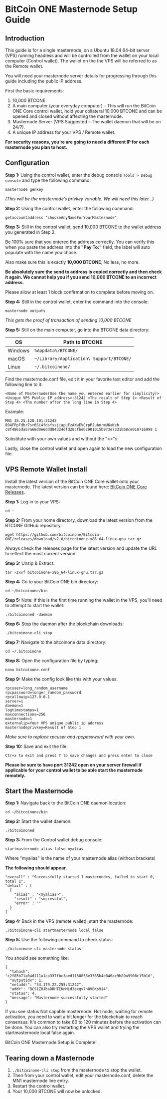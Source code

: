 BitCoin ONE Masternode Setup Guide
==========================

## Introduction

This guide is for a single masternode, on a Ubuntu 18.04 64-bit server (VPS) running headless and will be controlled from the wallet on your local computer (Control wallet). The wallet on the the VPS will be referred to as the Remote wallet.

You will need your masternode server details for progressing through this guide including the public IP address.

First the basic requirements:

1. 10,000 BTCONE
1. A main computer (your everyday computer) – This will run the BitCoin ONE Core control wallet, hold your collateral 10,000 BTCONE and can be opened and closed without affecting the masternode.
1. Masternode Server (VPS Suggested – The wallet daemon that will be on 24/7).
1. A unique IP address for your VPS / Remote wallet.

**For security reasons, you’re are going to need a different IP for each masternode you plan to host.**

## Configuration

**Step 1:** Using the control wallet, enter the debug console `Tools > Debug console` and type the following command:

```
masternode genkey
```

*(This will be the masternode’s privkey variable. We will need this later…)*

**Step 2:** Using the control wallet, enter the following command:

```
getaccountaddress "chooseAnyNameForYourMasternode"
```

**Step 3:** Still in the control wallet, send 10,000 BTCONE to the wallet address you generated in Step 2. 

Be 100% sure that you entered the address correctly. You can verify this when you paste the address into the **"Pay To:"** field, the label will auto populate with the name you chose. 

Also make sure this is exactly **10,000 BTCONE**; No less, no more.

**Be absolutely sure the send to address is copied correctly and then check it again. We cannot help you if you send 10,000 BTCONE to an incorrect address.**

Please allow at least 1 block confirmation to complete before moving on.

**Step 4:** Still in the control wallet, enter the command into the console:

```
masternode outputs
```

*This gets the proof of transaction of sending 10,000 BTCONE*

**Step 5:** Still on the main computer, go into the BTCONE data directory:

OS | Path to BTCONE
------------ | -------------
Windows | `%Appdata%/BTCONE/`
macOS | `~/Library/Application\ Support/BTCONE/`
Linux | `~/.bitcoinone/`

Find the masternode.conf file, edit it in your favorite text editor and add the following line to it:

```
<Name of Masternode(Use the name you entered earlier for simplicity)> <Unique VPS Public IP address>:31242 <The result of Step 1> <Result of Step 4> <The number after the long line in Step 4>
```

Example:

```
MN1 35.25.120.101:31242 894FPpFdbr7sr6Si4fdsfssjjapuFzAXwEVCrpPJubnrmU6aKzh c8f4865da57a68d0e6ddd84324dfd28cfbe0c901015b973e7331bb8ce018716999 1
```

Substitute with your own values and without the "<>"s.

Lastly, close the control wallet and open again to load the new configuration file.

## VPS Remote Wallet Install

Install the latest version of the BitCoin ONE Core wallet onto your masternode. The latest version can be found here: [BitCoin ONE Core Releases](https://github.com/bitcoinone/Bitcoin-ONE/releases).

**Step 1:** Log in to your VPS:

```
cd ~
```

**Step 2:** From your home directory, download the latest version from the BTCONE GitHub repository:

```
wget https://github.com/bitcoinone/Bitcoin-ONE/releases/download/v2.0/bitcoinone-x86_64-linux-gnu.tar.gz
```

Always check the releases page for the latest version and update the URL to reflect the most current version.

**Step 3:** Unzip & Extract:

```
tar -zxvf bitcoinone-x86_64-linux-gnu.tar.gz
```

**Step 4:** Go to your BitCoin ONE bin directory:

```
cd ~/bitcoinone/bin
```

**Step 5:** Note: If this is the first time running the wallet in the VPS, you’ll need to attempt to start the wallet:

```
./bitcoinoned -daemon
```

**Step 6:** Stop the daemon after the blockchain downloads:

```
./bitcoinone-cli stop
```

**Step 7:** Navigate to the bitcoinone data directory:

```
cd ~/.bitcoinone
```

**Step 8:** Open the configuration file by typing:

```
nano bitcoinone.conf
```

**Step 9:** Make the config look like this with your values:

```
rpcuser=long_random_username
rpcpassword=longer_random_password
rpcallowip=127.0.0.1
server=1
daemon=1
logtimestamps=1
maxconnections=256
masternode=1
externalip=Your VPS unique public ip address
masternodeprivkey=Result of Step 1
```

*Make sure to replace rpcuser and rpcpassword with your own.*

**Step 10:** Save and exit the file:

```
Ctr+x to exit and press Y to save changes and press enter to close
```

**Please be sure to have port 31242 open on your server firewall if applicable for your control wallet to be able start the masternode remotely.**

## Start the Masternode

**Step 1:** Navigate back to the BitCoin ONE daemon location:

```
cd ~/bitcoinone/bin
```

**Step 2:** Start the wallet daemon:

```
./bitcoinoned
```

**Step 3:** From the Control wallet debug console:

```
startmasternode alias false myalias
```

Where "myalias" is the name of your masternode alias (without brackets)

**The following should appear.**

```
"overall" : "Successfully started 1 masternodes, failed to start 0, total 1",
"detail" : [
  {
    "alias" : "<myalias>",
    "result" : "successful",
    "error" : ""
  }
]
```

**Step 4:** Back in the VPS (remote wallet), start the masternode:

```
./bitcoinone-cli startmasternode local false
```

**Step 5:** Use the following command to check status:

```
./bitcoinone-cli masternode status
```

You should see something like:

```
{
  "txhash": "c2f85b71a04d111a1ca337fbc3aed1168856e3365b4e846ac9b89a9908c15b1d",
  "outputidx": 1,
  "netaddr": "34.179.22.255:31242",
  "addr": "BCS1Z8JbaDDHTEKnMLd3exqv7n8VBKs9i4",
  "status": 4,
  "message": "Masternode successfully started"
}
```

If you see status Not capable masternode: Hot node, waiting for remote activation, you need to wait a bit longer for the blockchain to reach consensus. It's common to take 60 to 120 minutes before the activation can be done. You can also try restarting the VPS wallet and trying the startmasternode local false again.

BitCoin ONE Masternode Setup is Complete!


## Tearing down a Masternode

1. `./bitcoinone-cli stop` from the masternode to stop the wallet.
1. Then from your control wallet, edit your masternode.conf, delete the MN1 masternode line entry.
1. Restart the control wallet.
1. Your 10,000 BTCONE will now be unlocked.
